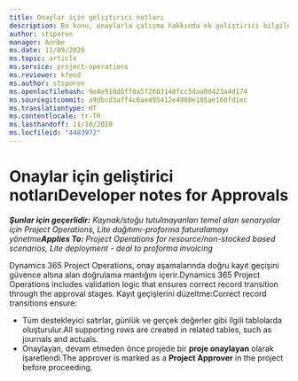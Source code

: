 ```yaml
---
title: Onaylar için geliştirici notları
description: Bu konu, onaylarla çalışma hakkında ek geliştirici bilgileri sağlar.
author: stsporen
manager: Annbe
ms.date: 11/09/2020
ms.topic: article
ms.service: project-operations
ms.reviewer: kfend
ms.author: stsporen
ms.openlocfilehash: 9e4e910d0ff0a5f2603148fcc5daa0d423a4d174
ms.sourcegitcommit: a9dbcd3aff4c6ae495412e4980e105ae160fd1ec
ms.translationtype: HT
ms.contentlocale: tr-TR
ms.lasthandoff: 11/10/2020
ms.locfileid: "4483972"
---
```

# <a name="developer-notes-for-approvals"></a><span data-ttu-id="56f7f-103">Onaylar için geliştirici notları</span><span class="sxs-lookup"><span data-stu-id="56f7f-103">Developer notes for Approvals</span></span>

<span data-ttu-id="56f7f-104">_**Şunlar için geçerlidir:** Kaynak/stoğu tutulmayanları temel alan senaryolar için Project Operations, Lite dağıtımı-proforma faturalamayı yönetme_</span><span class="sxs-lookup"><span data-stu-id="56f7f-104">_**Applies To:** Project Operations for resource/non-stocked based scenarios, Lite deployment - deal to proforma invoicing_</span></span>

<span data-ttu-id="56f7f-105">Dynamics 365 Project Operations, onay aşamalarında doğru kayıt geçişini güvence altına alan doğrulama mantığını içerir.</span><span class="sxs-lookup"><span data-stu-id="56f7f-105">Dynamics 365 Project Operations includes validation logic that ensures correct record transition through the approval stages.</span></span> <span data-ttu-id="56f7f-106">Kayıt geçişlerini düzeltme:</span><span class="sxs-lookup"><span data-stu-id="56f7f-106">Correct record transitions ensure:</span></span> 

  - <span data-ttu-id="56f7f-107">Tüm destekleyici satırlar, günlük ve gerçek değerler gibi ilgili tablolarda oluşturulur.</span><span class="sxs-lookup"><span data-stu-id="56f7f-107">All supporting rows are created in related tables, such as journals and actuals.</span></span>
  - <span data-ttu-id="56f7f-108">Onaylayan, devam etmeden önce projede bir **proje onaylayan** olarak işaretlendi.</span><span class="sxs-lookup"><span data-stu-id="56f7f-108">The approver is marked as a **Project Approver** in the project before proceeding.</span></span>
